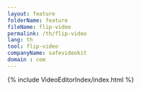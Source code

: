 ```yaml
---
layout: feature
folderName: feature
fileName: flip-video
permalink: /th/flip-video
lang: th
tool: flip-video
companyName: safevideokit
domain : com
---
```


{% include VideoEditorIndex/index.html %}

   